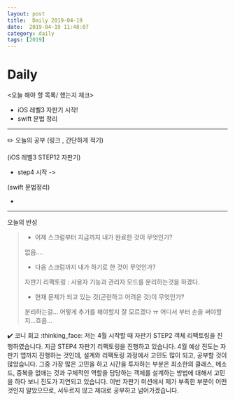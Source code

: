 ```yaml
---
layout: post
title:  Daily 2019-04-19
date:  2019-04-19 11:48:07
category: daily
tags: [2019]
---
```


# Daily

<오늘 해야 할 목록/ 했는지 체크>

- iOS 레벨3 자판기 시작!
- swift 문법 정리

------

✏️ 오늘의 공부 (링크 , 간단하게 적기)

(iOS 레벨3  STEP12 자판기)

- step4 시작 ->

  

(swift 문법정리)

- 



------

오늘의 반성

> - 어제 스크럼부터 지금까지 내가 완료한 것이 무엇인가?
>
> 없음....
>
> - 다음 스크럼까지 내가 하기로 한 것이 무엇인가?
>
> 자판기 리팩토링 : 사용자 기능과 관리자 모드를 분리하는것을 하겠다.
>
> - 현재 문제가 되고 있는 것(곤란하고 어려운 것)이 무엇인가?
>
> 분리하는걸... 어떻게 추가를 해야할지 잘 모르겠다 ㅠ 어디서 부터 손을 써야할지...흐음...

:heavy_check_mark: 코니 회고 :thinking_face:
저는 4월 시작할 때 자판기 STEP2 객체 리팩토링을 진행하였습니다. 지금 STEP4 자판기 리팩토링을 진행하고 있습니다. 4월 예상 진도는 자판기 앱까지 진행하는 것인데, 설계와 리팩토링 과정에서 고민도 많이 되고, 공부할 것이 많았습니다.
그중 가장 많은 고민을 하고 시간을 투자하는 부분은 최소한의 클래스, 메소드, 중복을 없애는 것과 구체적인 역할을 담당하는 객체를 설계하는 방법에 대해서 고민을 하다 보니 진도가 지연되고 있습니다.
이번 자판기 미션에서 제가 부족한 부분이 어떤 것인지 알았으므로, 서두르지 않고 제대로 공부하고 넘어가겠습니다.

